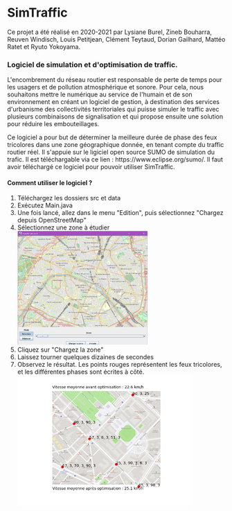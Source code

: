 # SimTraffic

Ce projet a été réalisé en 2020-2021 par Lysiane Burel, Zineb Bouharra, Reuven Windisch, Louis Petitjean, Clément Teytaud, Dorian Gailhard, Mattéo Ratet et Ryuto Yokoyama.

<h3>Logiciel de simulation et d'optimisation de traffic.</h3>
  
<p>L'encombrement du réseau routier est responsable de perte de temps pour les usagers et de pollution atmosphérique et sonore. Pour cela, nous souhaitons mettre le numérique au service de l'humain et de son environnement en créant un logiciel de gestion, à destination des services d'urbanisme des collectivités territoriales qui puisse simuler le traffic avec plusieurs combinaisons de signalisation et qui propose ensuite une solution pour réduire les embouteillages.</p>

<p>Ce logiciel a pour but de déterminer la meilleure durée de phase des feux tricolores dans une zone géographique donnée, en tenant compte du traffic routier réel. Il s'appuie sur le ligiciel open source SUMO de simulation du trafic. Il est téléchargable via ce lien : https://www.eclipse.org/sumo/. Il faut avoir téléchargé ce logiciel pour pouvoir utiliser SimTraffic.</p>

<h4>Comment utiliser le logiciel ?</h4>
<ol>
<li>Téléchargez les dossiers src et data</li>
<li>Exécutez Main.java</li>
<li>Une fois lancé, allez dans le menu "Edition", puis sélectionnez "Chargez depuis OpenStreetMap"</li>
<li>Sélectionnez une zone à étudier</li>
  <img src = "images/Interface.PNG" width = "300">
<li>Cliquez sur "Chargez la zone"</li>
<li>Laissez tourner quelques dizaines de secondes</li>
<li>Observez le résultat. Les points rouges représentent les feux tricolores, et les différentes phases sont écrites à côté.</li>
  <img src = "images/Result.png" width = "400">
</ol>

